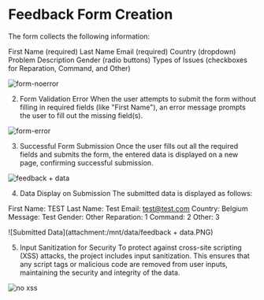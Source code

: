 # Feedback Form Creation
The form collects the following information:

First Name (required)
Last Name
Email (required)
Country (dropdown)
Problem Description
Gender (radio buttons)
Types of Issues (checkboxes for Reparation, Command, and Other)

![form-noerror](https://github.com/boolunpeu/flask-form/assets/131985567/c2c04551-f99f-438e-ba50-75bcabeba6e4)


2. Form Validation Error
When the user attempts to submit the form without filling in required fields (like "First Name"), an error message prompts the user to fill out the missing field(s).

![form-error](https://github.com/boolunpeu/flask-form/assets/131985567/7abd03b3-a41d-4b3e-9a0e-71ccf0cf5af6)


3. Successful Form Submission
Once the user fills out all the required fields and submits the form, the entered data is displayed on a new page, confirming successful submission.

![feedback + data](https://github.com/boolunpeu/flask-form/assets/131985567/5dea2361-92d7-4cc0-bdd1-39a1d7466f8d)


4. Data Display on Submission
The submitted data is displayed as follows:

First Name: TEST
Last Name: Test
Email: test@test.com
Country: Belgium
Message: Test
Gender: Other
Reparation: 1
Command: 2
Other: 3

![Submitted Data](attachment:/mnt/data/feedback + data.PNG)

5. Input Sanitization for Security
To protect against cross-site scripting (XSS) attacks, the project includes input sanitization. This ensures that any script tags or malicious code are removed from user inputs, maintaining the security and integrity of the data.

![no xss](https://github.com/boolunpeu/flask-form/assets/131985567/f2a2ca26-607c-416c-83d8-241903abdd64)

